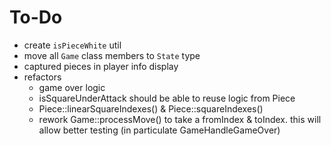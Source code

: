 # To-Do

- create `isPieceWhite` util
- move all `Game` class members to `State` type
- captured pieces in player info display
- refactors
  - game over logic
  - isSquareUnderAttack should be able to reuse logic from Piece
  - Piece::linearSquareIndexes() & Piece::squareIndexes()
  - rework Game::processMove() to take a fromIndex & toIndex. this will allow better testing (in particulate GameHandleGameOver)
